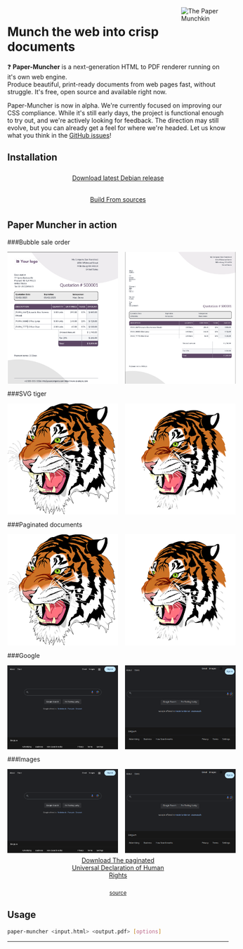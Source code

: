 <img id="munchkin" alt="The Paper Munchkin" src="assets/munchkin.svg" />
<style>
    #munchkin {
        float: right;
        width: 6rlh;
        height: 6rlh;
        margin-left: 1rem;
    }

    .note {
        border-left: 0.25rem solid #0377fc;
        padding: 0 1rem;
        margin: 1rem 0;
    }

    .center {
        text-align: center;
        display: flex;
        gap: 1rem;
        flex-direction: column;
        margin: 0 auto;
    }

    .medium {
        width: 50%;
    }

    .btn{
        background: var(--accent);
        color: var(--background-color);
        padding: 0.5rem 1rem;
        border-radius: 0.25rem;
    }

    .comparison {
        display: flex;
        gap: 1rem;
    }

    .comparison img {
        width: 50%;
    }

    .legend {
        font-size: 0.75rem;
        color: var(--text-muted);
    }

</style>

# Munch the web into crisp documents

❓️ **Paper-Muncher** is a next-generation HTML to PDF renderer running on it's own web engine.<br>
Produce beautiful, print-ready documents from web pages fast, without struggle. It's free, open source and available
right now.


<div class="note">
    Paper-Muncher is now in alpha. We're currently focused on improving our CSS compliance. While it's
    still early days, the project is functional enough to try out, and we're actively looking for feedback. The direction
    may still evolve, but you can already get a feel for where we're headed. Let us know what you think in
    the <a href="https://github.com/odoo/paper-muncher/issues">GitHub issues</a>!
</div>

## Installation

<div class="center medium">
    <a class="btn" href="https://github.com/odoo/paper-muncher/releases/tag/nightly">Download latest Debian release</a>
    <a class="btn" href="./install.html">Build From sources</a>
</div>

## Paper Muncher in action

###Bubble sale order
<div class="comparison">
    <img src="assets/bubble-source.png" alt="source HTML">
    <img src="assets/bubble-render.png" alt="rendered PDF">
</div>


###SVG tiger
<div class="comparison">
    <img src="assets/tiger-source.png" alt="source HTML">
    <img src="assets/tiger-render.png" alt="rendered PDF">
</div>


###Paginated documents
<div class="comparison">
    <img src="assets/tiger-source.png" alt="source HTML">
    <img src="assets/tiger-render.png" alt="rendered PDF">
</div>


###Google
<div class="comparison">
    <img src="assets/google-source.png" alt="source HTML">
    <img src="assets/google-render.png" alt="rendered PDF">
</div>


###Images
<div class="comparison">
    <img src="assets/google-source.png" alt="source HTML">
    <img src="assets/google-render.png" alt="rendered PDF">
</div>


[//]: # (###Transforms)

[//]: # (<div class="comparison">)

[//]: # (    <img src="assets/transform-source.png" alt="source HTML">)

[//]: # (    <img src="assets/transform-render.png" alt="rendered PDF">)

[//]: # (</div>)


<div class="center medium">
    <a class="btn" href="./assets/human-rights.pdf">Download The paginated Universal Declaration of Human Rights</a>
    <a class="legend" href="https://www.un.org/en/about-us/universal-declaration-of-human-rights">source</a>
</div>

## Usage

```bash
paper-muncher <input.html> <output.pdf> [options]
```

---


